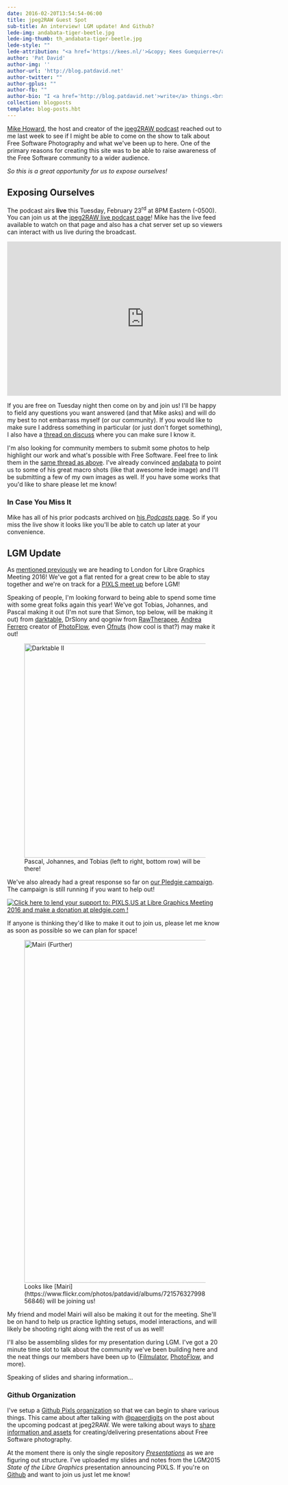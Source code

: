 ```yaml
---
date: 2016-02-20T13:54:54-06:00
title: jpeg2RAW Guest Spot
sub-title: An interview! LGM update! And Github?
lede-img: andabata-tiger-beetle.jpg
lede-img-thumb: th_andabata-tiger-beetle.jpg
lede-style: ""
lede-attribution: "<a href='https://kees.nl/'>&copy; Kees Guequierre</a>"
author: 'Pat David'
author-img: ''
author-url: 'http://blog.patdavid.net'
author-twitter: ""
author-gplus: ""
author-fb: ""
author-bio: "I <a href='http://blog.patdavid.net'>write</a> things.<br>I <a href='http://www.flickr.com/photos/patdavid'>photograph</a> things.<br>Sometimes they <a href='//pixls.us'>meet</a>."
collection: blogposts 
template: blog-posts.hbt
---
```


[Mike Howard][], the host and creator of the [jpeg2RAW podcast][] reached out to me last week to see if I might be able to come on the show to talk about Free Software Photography and what we've been up to here. 
One of the primary reasons for creating this site was to be able to raise awareness of the Free Software community to a wider audience.

[Mike Howard]: http://www.jpeg2raw.com/your-jpeg2raw-host/
[jpeg2RAW podcast]: http://www.jpeg2raw.com/

_So this is a great opportunity for us to expose ourselves!_

<!-- more -->


## Exposing Ourselves

The podcast airs **live** this Tuesday, February 23<sup>rd</sup> at 8PM Eastern (-0500). You can join us at the [jpeg2RAW live podcast page][live]!
Mike has the live feed available to watch on that page and also has a chat server set up so viewers can interact with us live during the broadcast.

[live]: http://www.jpeg2raw.com/live/

<div class='fluid-vid'>
<iframe width="640" height="360" src="https://www.youtube-nocookie.com/embed/SZ2jPqWXClQ" frameborder="0" allowfullscreen></iframe>
</div>

If you are free on Tuesday night then come on by and join us! I'll be happy to field any questions you want answered (and that Mike asks) and will do my best to not embarrass myself (or our community). If you would like to make sure I address something in particular (or just don't forget something), I also have a [thread on discuss][thread] where you can make sure I know it.

[thread]: https://discuss.pixls.us/t/interview-for-jpeg2raw-podcast/871/1

I'm also looking for community members to submit some photos to help highlight our work and what's possible with Free Software. Feel free to link them in the [same thread as above][thread].  I've already convinced [andabata][] to point us to some of his great macro shots (like that awesome lede image) and I'll be submitting a few of my own images as well.  If you have some works that you'd like to share please let me know!

[andabata]: https://kees.nl/

### In Case You Miss It

Mike has all of his prior podcasts archived on [his _Podcasts_ page][podcasts]. So if you miss the live show it looks like you'll be able to catch up later at your convenience.

[podcasts]: http://www.jpeg2raw.com/podcasts/


## LGM Update

As [mentioned previously][lgm-prev] we are heading to London for Libre Graphics Meeting 2016! We've got a flat rented for a great crew to be able to stay together and we're on track for a [PIXLS meet up][meet] before LGM!

Speaking of people, I'm looking forward to being able to spend some time with some great folks again this year!  We've got Tobias, Johannes, and Pascal making it out (I'm not sure that Simon, top below, will be making it out) from [darktable][], DrSlony and qogniw from [RawTherapee][], [Andrea Ferrero][] creator of [PhotoFlow][], even [Ofnuts][] (how cool is that?) may make it out!

[darktable]: http://www.darktable.org
[RawTherapee]: http://www.rawtherapee.com
[Ofnuts]: https://discuss.pixls.us/users/ofnuts/activity
[Andrea Ferrero]: https://pixls.us/articles/a-blended-panorama-with-photoflow/
[PhotoFlow]: https://github.com/aferrero2707/PhotoFlow

<figure>
<a href="https://www.flickr.com/photos/patdavid/14050852344/in/dateposted-public/" title="Darktable II"><img src="https://farm3.staticflickr.com/2930/14050852344_d7fe5dd73d.jpg" width="500" height="500" alt="Darktable II"></a>
<figcaption>
Pascal, Johannes, and Tobias (left to right, bottom row) will be there!
</figcaption>
</figure>

[lgm-prev]: /blog/2016/01/libre-graphics-meeting-london/
[meet]: /blog/2016/01/libre-graphics-meeting-london/#pixls-meet-up

We've also already had a great response so far on [our Pledgie campaign][]. The campaign is still running if you want to help out!

[our Pledgie campaign]: https://pledgie.com/campaigns/30905

<a href='https://pledgie.com/campaigns/30905'>
<img alt='Click here to lend your support to: PIXLS.US at Libre Graphics Meeting 2016 and make a donation at pledgie.com !' src='https://pledgie.com/campaigns/30905.png?skin_name=chrome' border='0' style='width: initial;'>
</a>

If anyone is thinking they'd like to make it out to join us, please let me know as soon as possible so we can plan for space!

<figure>
<a href="https://www.flickr.com/photos/patdavid/16706076622/in/album-72157632799856846/" title="Mairi (Further)"><img src="https://farm9.staticflickr.com/8613/16706076622_7217ced886_c.jpg" width="622" height="800" alt="Mairi (Further)"></a>
<figcaption>
Looks like [Mairi](https://www.flickr.com/photos/patdavid/albums/72157632799856846) will be joining us!
</figcaption>
</figure>

My friend and model Mairi will also be making it out for the meeting. She'll be on hand to help us practice lighting setups, model interactions, and will likely be shooting right along with the rest of us as well!

I'll also be assembling slides for my presentation during LGM.  I've got a 20 minute time slot to talk about the community we've been building here and the neat things our members have been up to ([Filmulator][], [PhotoFlow][], and more).

[Filmulator]: https://github.com/CarVac/filmulator-gui
[PhotoFlow]: http://photoflowblog.blogspot.com/ 

Speaking of slides and sharing information...


### Github Organization

I've setup a [Github Pixls organization][git-org] so that we can begin to share various things. This came about after talking with [@paperdigits][] on the post about the upcoming podcast at jpeg2RAW.  We were talking about ways to [share information and assets][discuss-post] for creating/delivering presentations about Free Software photography.

[discuss-post]: https://discuss.pixls.us/t/pixls-us-github-organization/893
[git-org]: https://github.com/pixlsus
[@paperdigits]: https://discuss.pixls.us/users/paperdigits/activity

At the moment there is only the single repository [_Presentations_][pres] as we are figuring out structure. I've uploaded my slides and notes from the LGM2015 _State of the Libre Graphics_ presentation announcing PIXLS. If you're on [Github][] and want to join us just let me know!

[pres]: https://github.com/pixlsus/Presentations
[Github]: http://www.github.com

